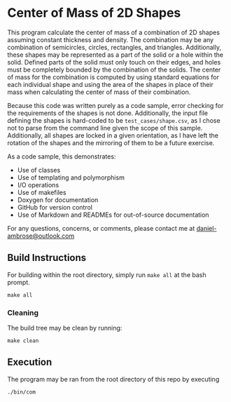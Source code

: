 # Center of Mass of 2D Shapes #

This program calculate the center of mass of a combination of 2D shapes assuming constant
thickness and density. The combination may be any combination of semicircles, circles, 
rectangles, and triangles. Additionally, these shapes may be represented as a part of the 
solid or a hole within the solid. Defined parts of the solid must only touch on their edges,
and holes must be completely bounded by the combination of the solids. The center of mass for
the combination is computed by using standard equations for each individual shape and using the
area of the shapes in place of their mass when calculating the center of mass of their 
combination. 

Because this code was written purely as a code sample, error checking for the requirements of 
the shapes is not done. Additionally, the input file defining the shapes is hard-coded to be
`test_cases/shape.csv`, as I chose not to parse from the command line given the scope of this
sample. Additionally, all shapes are locked in a given orientation, as I have left the 
rotation of the shapes and the mirroring of them to be a future exercise.

As a code sample, this demonstrates:  

  - Use of classes
  - Use of templating and polymorphism
  - I/O operations
  - Use of makefiles
  - Doxygen for documentation
  - GitHub for version control
  - Use of Markdown and READMEs for out-of-source documentation

For any questions, concerns, or comments, please contact me at daniel-ambrose@outlook.com

## Build Instructions ##

For building within the root directory, simply run `make all` at the bash prompt.
```
make all
```

### Cleaning ###

The build tree may be clean by running: 
```
make clean
```

## Execution ##

The program may be ran from the root directory of this repo by executing
```
./bin/com
```
